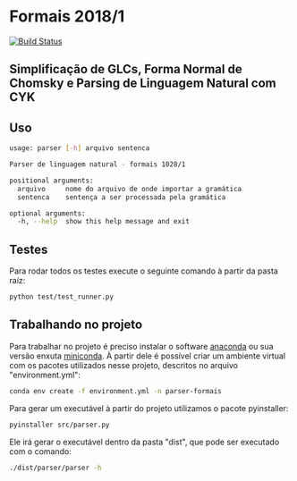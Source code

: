 # Formais 2018/1
[![Build Status](https://travis-ci.com/JefersonFG/parser_formais.svg?branch=master)](https://travis-ci.com/JefersonFG/parser_formais)

## Simplificação de GLCs, Forma Normal de Chomsky e Parsing de Linguagem Natural com CYK

## Uso

```bash
usage: parser [-h] arquivo sentenca

Parser de linguagem natural - formais 1028/1

positional arguments:
  arquivo     nome do arquivo de onde importar a gramática
  sentenca    sentença a ser processada pela gramática

optional arguments:
  -h, --help  show this help message and exit
```

## Testes

Para rodar todos os testes execute o seguinte comando à partir da pasta raíz:

```bash
python test/test_runner.py
```

## Trabalhando no projeto

Para trabalhar no projeto é preciso instalar o software [anaconda](https://www.anaconda.com/what-is-anaconda/) ou sua versão enxuta [miniconda](https://conda.io/miniconda.html). À partir dele é possível criar um ambiente virtual com os pacotes utilizados nesse projeto, descritos no arquivo "environment.yml":

```bash
conda env create -f environment.yml -n parser-formais
```

Para gerar um executável à partir do projeto utilizamos o pacote pyinstaller:

```bash
pyinstaller src/parser.py
```

Ele irá gerar o executável dentro da pasta "dist", que pode ser executado com o comando:

```bash
./dist/parser/parser -h
```
